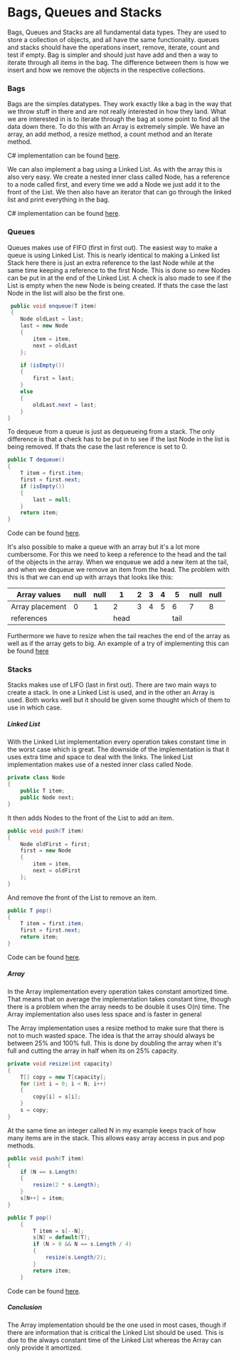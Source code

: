 # Bags, Queues and Stacks

Bags, Queues and Stacks are all fundamental data types. They are used to store a collection of objects, and all have the same functionality. queues and stacks should have the operations insert, remove, iterate, count and test if empty. Bag is simpler and should just have add and then a way to iterate through all items in the bag. The difference between them is how we insert and how we remove the objects in the respective collections.

### Bags

Bags are the simples datatypes. They work exactly like a bag in the way that we throw stuff in there and are not really interested in how they land. What we are interested in is to iterate through the bag at some point to find all the data down there. To do this with an Array is extremely simple. We have an array, an add method, a resize method, a count method and an Iterate method.

C# implementation can be found [here]().

We can also implement a bag using a Linked List. As with the array this is also very easy. We create a nested inner class called Node, has a reference to a node called first, and every time we add a Node we just add it to the front of the List. We then also have an iterator that can go through the linked list and print everything in the bag.

C# implementation can be found [here]().

### Queues

Queues makes use of FIFO (first in first out). The easiest way to make a queue is using Linked List. This is nearly identical to making a Linked list Stack here there is just an extra reference to the last Node while at the same time keeping a reference to the first Node. This is done so new Nodes can be put in at the end of the Linked List. A check is also made to see if the List is empty when the new Node is being created. If thats the case the last Node in the list will also be the first one.

```c#
 public void enqueue(T item)
 {
    Node oldLast = last;
    last = new Node
    {
        item = item,
        next = oldLast
    };

    if (isEmpty())
    {
        first = last;
    }
    else
    {
        oldLast.next = last;
    }
}
```

To dequeue from a queue is just as dequeueing from a stack. The only difference is that a check has to be put in to see if the last Node in the list is being removed. If thats the case the last reference is set to 0.

```c#
public T dequeue()
{
    T item = first.item;
    first = first.next;
    if (isEmpty())
    {
        last = null;
    }
    return item;
}
```

Code can be found [here]().

It's also possible to make a queue with an array but it's a lot more cumbersome. For this we need to keep a reference to the head and the tail of the objects in the array. When we enqueue we add a new item at the tail, and when we dequeue we remove an item from the head. The problem with this is that we can end up with arrays that looks like this:

| Array values    | null | null | 1    | 2    | 3    | 4    | 5    | null | null |
| --------------- | ---- | ---- | ---- | ---- | ---- | ---- | ---- | ---- | ---- |
| Array placement | 0    | 1    | 2    | 3    | 4    | 5    | 6    | 7    | 8    |
| references      |      |      | head |      |      |      | tail |      |      |

Furthermore we have to resize when the tail reaches the end of the array as well as if the array gets to big. An example of a try of implementing this can be found [here]()

### Stacks

Stacks makes use of LIFO (last in first out). There are two main ways to create a stack. In one a Linked List is used, and in the other an Array is used. Both works well but it should be given some thought which of them to use in which case. 

##### Linked List

With the Linked List implementation every operation takes constant time in the worst case which is great. The downside of the implementation is that it uses extra time and space to deal with the links. The linked List implementation makes use of a nested inner class called Node.

```c#
private class Node
{
    public T item;
    public Node next;
} 
```
It then adds Nodes to the front of the List to add an item.

```c#
public void push(T item)
{
    Node oldFirst = first;
    first = new Node
    {
        item = item,
        next = oldFirst
    };
}
```
And remove the front of the List to remove an item.

```c#
public T pop()
{
    T item = first.item;
    first = first.next;
    return item;
}
```
Code can be found [here]().

##### Array

In the Array implementation every operation takes constant amortized time. That means that on average the implementation takes constant time, though there is a problem when the array needs to be double it uses O(n) time. The Array implementation also uses less space and is faster in general

The Array implementation uses a resize method to make sure that there is not to much wasted space. The idea is that the array should always be between 25% and 100% full. This is done by doubling the array when it's full and cutting the array in half when its on 25% capacity.

```c#
private void resize(int capacity)
{
    T[] copy = new T[capacity];
    for (int i = 0; i < N; i++)
    {
        copy[i] = s[i];
    }
    s = copy;
}
```
At the same time an integer called N in my example keeps track of how many items are in the stack. This allows easy array access in pus and pop methods.

```c#
public void push(T item)
{
    if (N == s.Length)
    {
        resize(2 * s.Length);
    }
    s[N++] = item;
}

public T pop()
    {
        T item = s[--N];
        s[N] = default(T);
        if (N > 0 && N == s.Length / 4)
        {
            resize(s.Length/2);
        }
        return item;
    }
```
Code can be found [here]().

##### Conclusion

The Array implementation should be the one used in most cases, though if there are information that is critical the Linked List should be used. This is due to the always constant time of the Linked List whereas the Array can only provide it amortized.